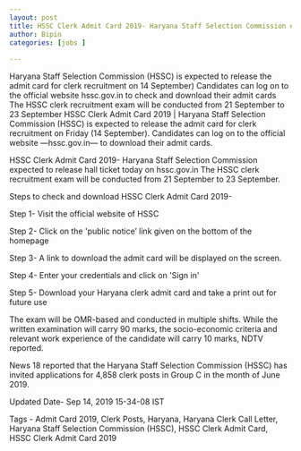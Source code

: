 ```yaml
---
layout: post
title: HSSC Clerk Admit Card 2019- Haryana Staff Selection Commission expected to release hall ticket today on hssc.gov.in 
author: Bipin
categories: [jobs ]
 
---
```

Haryana Staff Selection Commission (HSSC) is expected to release the admit card for clerk recruitment on 14 September)
Candidates can log on to the official website hssc.gov.in to check and download their admit cards
The HSSC clerk recruitment exam will be conducted from 21 September to 23 September
HSSC Clerk Admit Card 2019 | Haryana Staff Selection Commission (HSSC) is expected to release the admit card for clerk recruitment on Friday (14 September). Candidates can log on to the official website —hssc.gov.in— to download their admit cards.

 HSSC Clerk Admit Card 2019- Haryana Staff Selection Commission expected to release hall ticket today on hssc.gov.in
The HSSC clerk recruitment exam will be conducted from 21 September to 23 September.

Steps to check and download HSSC Clerk Admit Card 2019-

Step 1- Visit the official website of HSSC

Step 2- Click on the 'public notice’ link given on the bottom of the homepage

Step 3- A link to download the admit card will be displayed on the screen.

Step 4- Enter your credentials and click on 'Sign in'

Step 5- Download your Haryana clerk admit card and take a print out for future use

The exam will be OMR-based and conducted in multiple shifts. While the written examination will carry 90 marks, the socio-economic criteria and relevant work experience of the candidate will carry 10 marks, NDTV reported.

News 18 reported that the Haryana Staff Selection Commission (HSSC) has invited applications for 4,858 clerk posts in Group C in the month of June 2019.

Updated Date- Sep 14, 2019 15-34-08 IST

Tags - Admit Card 2019, Clerk Posts, Haryana, Haryana Clerk Call Letter, Haryana Staff Selection Commission (HSSC), HSSC Clerk Admit Card, HSSC Clerk Admit Card 2019
